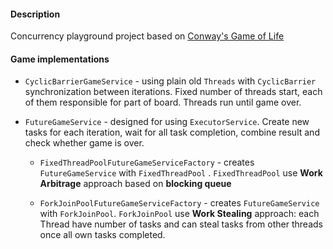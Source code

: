 #### Description

Concurrency playground project based
on [Conway's Game of Life](https://en.wikipedia.org/wiki/Conway%27s_Game_of_Life)

#### Game implementations

- `CyclicBarrierGameService` - using plain old `Threads` with `CyclicBarrier` synchronization
  between iterations. Fixed number of threads start, each of them responsible for part of board.
  Threads run until game over.

- `FutureGameService` - designed for using `ExecutorService`. Create new tasks for each iteration,
  wait for all task completion, combine result and check whether game is over.

    - `FixedThreadPoolFutureGameServiceFactory` - creates `FutureGameService` with `FixedThreadPool`
      .
      `FixedThreadPool` use **Work Arbitrage** approach based on **blocking queue**

    - `ForkJoinPoolFutureGameServiceFactory` - creates `FutureGameService` with `ForkJoinPool`.
      `ForkJoinPool` use **Work Stealing** approach: each Thread have number of tasks and can steal
      tasks from other threads once all own tasks completed.
